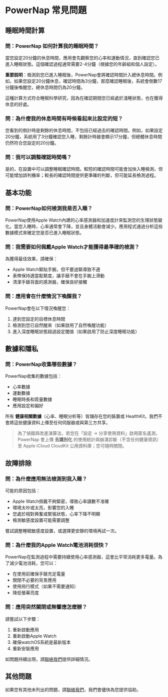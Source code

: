 # PowerNap 常見問題

## 睡眠時間計算

### 問：PowerNap 如何計算我的睡眠時間？

當您設定20分鐘的休息時間，應用會先觀察您的心率和運動情況，直到確認您已進入睡眠狀態。這個確認過程通常需要2-4分鐘（根據您的年齡組和個人設定）。

**重要說明**：檢測到您已進入睡眠後，PowerNap會將確認時間計入總休息時間。例如，如果您設定20分鐘休息，確認時間為3分鐘，那麼確認睡眠後，系統會倒數17分鐘後喚醒您，總休息時間仍為20分鐘。

這種計算方式符合睡眠科學研究，因為在確認期間您已經處於淺睡狀態，也在獲得休息的好處。

### 問：為什麼我的休息時間有時候看起來比設定的短？

您看到的倒計時是剩餘的休息時間，不包括已經過去的確認時間。例如，如果設定20分鐘，系統用了3分鐘確認您入睡，剩餘計時器會顯示17分鐘，但總體休息時間仍然符合您設定的20分鐘。

### 問：我可以調整確認時間嗎？

是的，在設置中可以調整睡眠確認時間。較短的確認時間可能會加快入睡檢測，但可能增加誤判機率；較長的確認時間提供更準確的判斷，但可能延長檢測過程。

## 基本功能

### 問：PowerNap如何檢測我是否入睡？

PowerNap使用Apple Watch內建的心率感測器和加速度計來監測您的生理狀態變化。當您入睡時，心率通常會下降，並且身體活動會減少。應用程式通過分析這些數據模式來確定您是否已進入睡眠狀態。

### 問：我需要如何佩戴Apple Watch才能獲得最準確的檢測？

為獲得最佳效果，請確保：
- Apple Watch緊貼手腕，但不要過緊導致不適
- 表帶保持適當鬆緊度，讓手錶不會在手腕上滑動
- 清潔手錶背面的感測器，確保良好接觸

### 問：應用會在什麼情況下喚醒我？

PowerNap會在以下情況喚醒您：
1. 達到您設定的目標休息時間
2. 檢測到您已自然醒來（如果啟用了自然喚醒功能）
3. 進入深度睡眠狀態超過設定閾值（如果啟用了防止深度睡眠功能）

## 數據和隱私

### 問：PowerNap收集哪些數據？

PowerNap收集的數據包括：
- 心率數據
- 運動數據
- 睡眠時長和質量數據
- 應用設定和偏好

所有 **健康相關數據**（心率、睡眠分析等）皆儲存在您的裝置或 HealthKit，我們不會將這些健康資料上傳至任何伺服器或與第三方共享。

> 為了偵錯與改進演算法，若您在「設定 → 分享使用資料」啟用匿名遙測，PowerNap 會上傳 **去識別化** 的使用統計與崩潰診斷（不含任何健康資訊）至 Apple iCloud CloudKit 公用資料庫；您可隨時關閉。


## 故障排除

### 問：為什麼應用無法檢測到我入睡？

可能的原因包括：
- Apple Watch佩戴不夠緊密，導致心率讀數不准確
- 環境太吵或太亮，影響您的入睡
- 您處於相對興奮或緊張狀態，心率下降不明顯
- 檢測敏感度設置可能需要調整

嘗試調整睡眠敏感度設置，或選擇更安靜的環境再試一次。

### 問：為什麼我的Apple Watch電池消耗很快？

PowerNap在監測過程中需要持續使用心率感測器，這會比平常消耗更多電量。為了減少電池消耗，您可以：
- 在使用前確保手錶充足電量
- 關閉不必要的背景應用
- 使用飛行模式（如果不需要通知）
- 降低螢幕亮度

### 問：應用突然關閉或無響應怎麼辦？

請嘗試以下步驟：
1. 重新啟動應用
2. 重新啟動Apple Watch
3. 確保watchOS系統是最新版本
4. 重新安裝應用

如問題持續出現，請[聯絡我們](Contact.md)提供詳細情況。

## 其他問題

如果您有其他未列出的問題，請[聯絡我們](Contact.md)，我們會儘快為您提供協助。 
